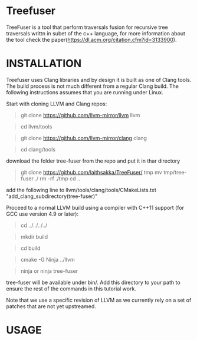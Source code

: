 # Treefuser
TreeFuser is a tool that perform traversals fusion for recursive tree traversals writtn in subet of the c++ language, for more information about the tool check the paper(https://dl.acm.org/citation.cfm?id=3133900).

# INSTALLATION
Treefuser uses Clang libraries and by design it is built as one of Clang tools. The build process is not much different from a regular Clang build. The following instructions assumes that you are running under Linux.

Start with cloning LLVM and Clang repos:

> git clone https://github.com/llvm-mirror/llvm llvm

> cd llvm/tools

> git clone https://github.com/llvm-mirror/clang clang

> cd clang/tools

download the folder tree-fuser from the repo and put it in thar directory
> git clone https://github.com/laithsakka/TreeFuser/ tmp
> mv tmp/tree-fuser ./
> rm -rf ./tmp
> cd ..

 add the following line to llvm/tools/clang/tools/CMakeLists.txt 
 "add_clang_subdirectory(tree-fuser)"

Proceed to a normal LLVM build using a compiler with C++11 support (for GCC use version 4.9 or later):

> cd ../../../../

> mkdir build

> cd build

> cmake -G Ninja ../llvm

> ninja or ninja tree-fuser

tree-fuser will be available under bin/. Add this directory to your path to ensure the rest of the commands in this tutorial work.

Note that we use a specific revision of LLVM as we currently rely on a set of patches that are not yet upstreamed.

# USAGE
